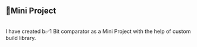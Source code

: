 ## 🚀Mini Project
<br> I have created </b>b✅1 Bit comparator</b> as a Mini Project with the help of custom build library. </br>
